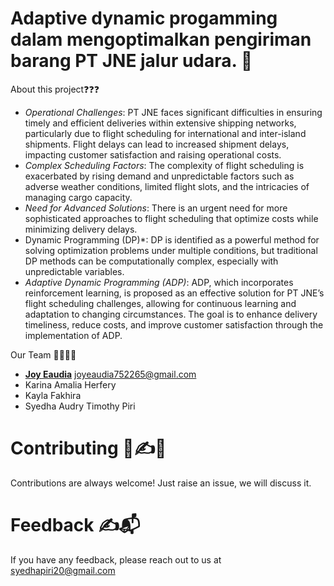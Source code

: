 # Adaptive dynamic progamming dalam mengoptimalkan pengiriman barang PT JNE jalur udara. 🚀

About this project❓❓❓
- *Operational Challenges*:
PT JNE faces significant difficulties in ensuring timely and efficient deliveries within extensive shipping networks, particularly due to flight scheduling for international and inter-island shipments. Flight delays can lead to increased shipment delays, impacting customer satisfaction and raising operational costs.
-  *Complex Scheduling Factors*:
The complexity of flight scheduling is exacerbated by rising demand and unpredictable factors such as adverse weather conditions, limited flight slots, and the intricacies of managing cargo capacity.
-   *Need for Advanced Solutions*: There is an urgent need for more sophisticated approaches to flight scheduling that optimize costs while minimizing delivery delays.
- Dynamic Programming (DP)*:
DP is identified as a powerful method for solving optimization problems under multiple conditions, but traditional DP methods can be computationally complex, especially with unpredictable variables.
- *Adaptive Dynamic Programming (ADP)*:
ADP, which incorporates reinforcement learning, is proposed as an effective solution for PT JNE’s flight scheduling challenges, allowing for continuous learning and adaptation to changing circumstances. The goal is to enhance delivery timeliness, reduce costs, and improve customer satisfaction through the implementation of ADP.
   


Our Team 👩‍💻👨‍💻
- **[Joy Eaudia](joyeaudia752265@gmail.com)**
joyeaudia752265@gmail.com
- Karina Amalia Herfery
- Kayla Fakhira
- Syedha Audry Timothy Piri


# Contributing 🚀✍️🍴
Contributions are always welcome! Just raise an issue, we will discuss it.



# Feedback ✍️📬
If you have any feedback, please reach out to us at syedhapiri20@gmail.com
